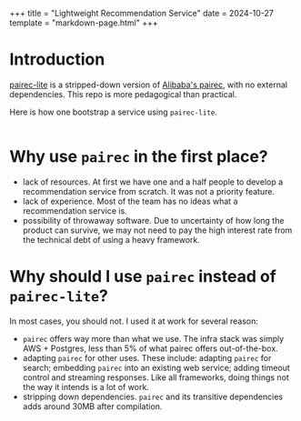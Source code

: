 +++
title = "Lightweight Recommendation Service"
date = 2024-10-27
template = "markdown-page.html"
+++

# Introduction

[pairec-lite](https://bitbucket.org/galileilei/literec/src/main/) is a stripped-down version of [Alibaba's pairec](https://github.com/alibaba/pairec), with no external dependencies. This repo is more pedagogical than practical.

Here is how one bootstrap a service using `pairec-lite`. 

```go
```

# Why use `pairec` in the first place?

- lack of resources. At first we have one and a half people to develop a recommendation service from scratch. It was not a priority feature.
- lack of experience. Most of the team has no ideas what a recommendation service is. 
- possibility of throwaway software. Due to uncertainty of how long the product can survive, we may not need to pay the high interest rate from the technical debt of using a heavy framework.

# Why should I use `pairec` instead of `pairec-lite`?

In most cases, you should not. I used it at work for several reason:
- `pairec` offers way more than what we use. The infra stack was simply AWS + Postgres, less than 5% of what pairec offers out-of-the-box.
- adapting `pairec` for other uses. These include: adapting `pairec` for search; embedding `pairec` into an existing web service; adding timeout control and streaming responses. Like all frameworks, doing things not the way it intends is a lot of work.
- stripping down dependencies. `pairec` and its transitive  dependencies adds around 30MB after compilation. 